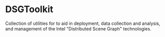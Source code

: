 DSGToolkit
==========

Collection of utilities for to aid in deployment, data collection and analysis, and management of the Intel "Distributed Scene Graph" technologies.